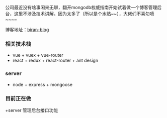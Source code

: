 公司最近没有啥事闲来无聊，翻开mongodb权威指南开始试着做一个博客管理后台，这里不涉及技术讲解。因为太多了（所以是个水贴~~），大佬们不喜勿喷~~~~

博客地址：[biran-blog](https://github.com/brian118/node-blog)

### 相关技术栈
+ vue + vuex + vue-router
+ react + redux + react-router + ant design

### server
+ node + express + mongoose

### 目前正在做
+server 管理后台接口功能